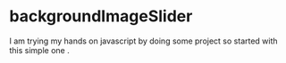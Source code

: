 # backgroundImageSlider

I am trying my hands on javascript by doing some project so started with this simple one .
